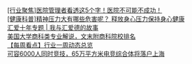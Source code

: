  
[[行业聚焦]医院管理者看透这5个字！医院不可能不成功！](http://www.dianyue.me/archives/580/n8yc6c742efqubi7/)  
[[健康科普]精神压力大有哪些危害呢？ 释放身心压力保持身心健康](http://www.dianyue.me/archives/560/i4kwcynfgp9fhrf2/)  
[汇爱十年专题 | 我与汇爱德的故事](http://www.dianyue.me/archives/045/cd4sfhdc1dji8wrw/)  
[美国大学商科类专业解说，文末附商科院校排名](http://www.dianyue.me/archives/982/2swnqublkd0k3q9y/)  
[【每周看点】行业一周动态总览](http://www.dianyue.me/archives/759/2u2b9joo0a8xuyqb/)  
[可容6000人同时竞技，65万平方米电竞综合体将落户上海](http://www.dianyue.me/archives/795/xfxplwiaum6f6md6/)